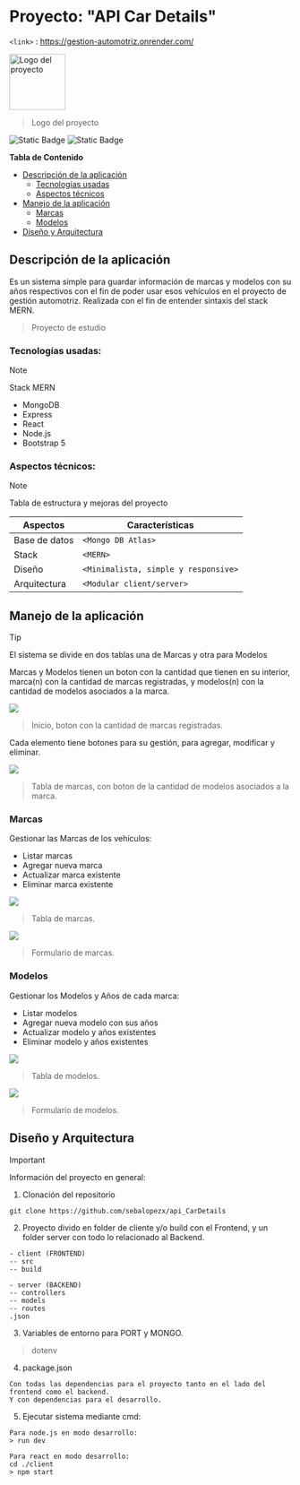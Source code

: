 # Proyecto: "API Car Details"
`<link>` : <https://gestion-automotriz.onrender.com/>

<img src="https://github.com/sebalopezx/api_CarDetails/blob/master/server/images/logo.png" alt="Logo del proyecto" width="100" height="100">

> Logo del proyecto

![Static Badge](https://img.shields.io/badge/Creador-Sebasti%C3%A1n_L%C3%B3pez-blue) ![Static Badge](https://img.shields.io/badge/Versi%C3%B3n-1.0-blue)


**Tabla de Contenido**

+ [Descripción de la aplicación](#Descripción-de-la-aplicación)
	* [Tecnologías usadas](#Tecnologías-usadas)
	* [Aspectos técnicos](#Aspectos-técnicos)
+ [Manejo de la aplicación](#Manejo-de-la-aplicación)
	* [Marcas](#Marcas)
	* [Modelos](#Modelos)
+ [Diseño y Arquitectura](#Diseño-y-Arquitectura)

## Descripción de la aplicación

Es un sistema simple para guardar información de marcas y modelos con su años respectivos con el fin de poder usar esos vehículos en el proyecto de gestión automotriz. Realizada con el fin de entender sintaxis del stack MERN.
>Proyecto de estudio

### Tecnologías usadas:
> [!NOTE]
> Stack MERN

- MongoDB
- Express
- React
- Node.js
- Bootstrap 5

### Aspectos técnicos:
> [!NOTE]
> Tabla de estructura y mejoras del proyecto

| Aspectos  | Características |
| ------------- | ------------- |
| Base de datos | `<Mongo DB Atlas>` | 
| Stack | `<MERN>` | 
| Diseño | `<Minimalista, simple y responsive>` | 
| Arquitectura | `<Modular client/server>` | 


## Manejo de la aplicación
> [!TIP]
> El sistema se divide en dos tablas una de Marcas y otra para Modelos

Marcas y Modelos tienen un boton con la cantidad que tienen en su interior, marca(n) con la cantidad de marcas registradas, y modelos(n) con la cantidad de modelos asociados a la marca.

![](https://github.com/sebalopezx/api_CarDetails/blob/master/server/images/inicio.PNG)
> Inicio, boton con la cantidad de marcas registradas.

Cada elemento tiene botones para su gestión, para agregar, modificar y eliminar.

![](https://github.com/sebalopezx/api_CarDetails/blob/master/server/images/cantidadmodelo.PNG)
> Tabla de marcas, con boton de la cantidad de modelos asociados a la marca.


### Marcas
Gestionar las Marcas de los vehículos:
- Listar marcas 
- Agregar nueva marca
- Actualizar marca existente
- Eliminar marca existente


![](https://github.com/sebalopezx/api_CarDetails/blob/master/server/images/marcas.PNG)
> Tabla de marcas.


![](https://github.com/sebalopezx/api_CarDetails/blob/master/server/images/marcaform.PNG)
> Formulario de marcas.


### Modelos
Gestionar los Modelos y Años de cada marca:
- Listar modelos 
- Agregar nueva modelo con sus años
- Actualizar modelo y años existentes
- Eliminar modelo y años existentes


![](https://github.com/sebalopezx/api_CarDetails/blob/master/server/images/modelos.PNG)
> Tabla de modelos.


![](https://github.com/sebalopezx/api_CarDetails/blob/master/server/images/modeloform.PNG)
> Formulario de modelos.



## Diseño y Arquitectura
> [!IMPORTANT]
> Información del proyecto en general:

1. Clonación del repositorio
```
git clone https://github.com/sebalopezx/api_CarDetails
```
2. Proyecto divido en folder de cliente y/o build con el Frontend, y un folder server con todo lo relacionado al Backend.
```
- client (FRONTEND)
-- src
-- build

- server (BACKEND)
-- controllers
-- models
-- routes
.json
```
3. Variables de entorno para PORT y MONGO.
> dotenv

4. package.json
```
Con todas las dependencias para el proyecto tanto en el lado del frontend como el backend.
Y con dependencias para el desarrollo.
```

5. Ejecutar sistema mediante cmd:
```
Para node.js en modo desarrollo:
> run dev

Para react en modo desarrollo:
cd ./client
> npm start
```

